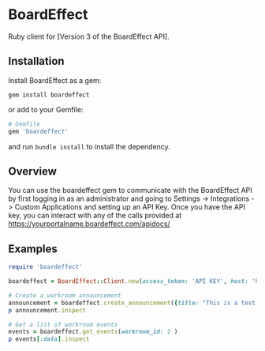 # BoardEffect

Ruby client for [Version 3 of the BoardEffect API].


## Installation ##

Install BoardEffect as a gem:

```
gem install boardeffect
```

or add to your Gemfile:

```ruby
# Gemfile
gem 'boardeffect'
```

and run `bundle install` to install the dependency.

## Overview ##

You can use the boardeffect gem to communicate with the BoardEffect API by first logging in as an administrator and going to Settings -> Integrations -> Custom Applications and setting up an API Key. Once you have the API key, you can interact with any of the calls provided at https://yourportalname.boardeffect.com/apidocs/


## Examples ##
```ruby
require 'boardeffect'

boardeffect = BoardEffect::Client.new(access_token: 'API KEY', host: 'https://yourportalname.boardeffect.com/')

# Create a workroom announcement
announcement = boardeffect.create_announcement({title: "This is a test from the console", body: "This is a body description"}, { workroom_id: 2 })
p announcement.inspect

# Get a list of workroom events
events = boardeffect.get_events(workroom_id: 2 )
p events[:data].inspect
```